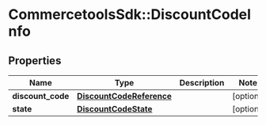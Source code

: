 # CommercetoolsSdk::DiscountCodeInfo

## Properties
Name | Type | Description | Notes
------------ | ------------- | ------------- | -------------
**discount_code** | [**DiscountCodeReference**](DiscountCodeReference.md) |  | [optional] 
**state** | [**DiscountCodeState**](DiscountCodeState.md) |  | [optional] 

